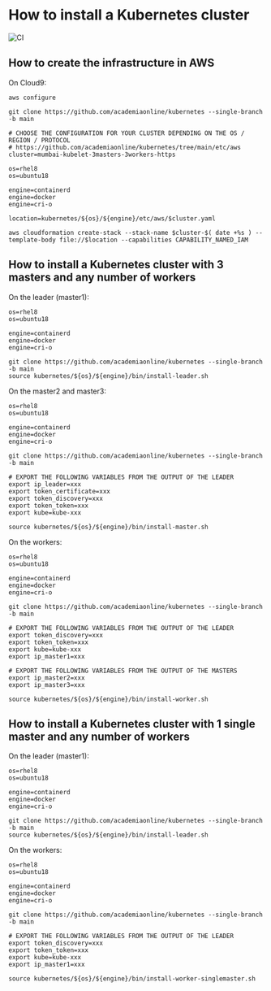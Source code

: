 # How to install a Kubernetes cluster
![CI](https://github.com/academiaonline/kubernetes/workflows/CI/badge.svg?branch=main)

## How to create the infrastructure in AWS
On Cloud9:
```
aws configure

git clone https://github.com/academiaonline/kubernetes --single-branch -b main

# CHOOSE THE CONFIGURATION FOR YOUR CLUSTER DEPENDING ON THE OS / REGION / PROTOCOL
# https://github.com/academiaonline/kubernetes/tree/main/etc/aws
cluster=mumbai-kubelet-3masters-3workers-https

os=rhel8
os=ubuntu18

engine=containerd
engine=docker
engine=cri-o

location=kubernetes/${os}/${engine}/etc/aws/$cluster.yaml

aws cloudformation create-stack --stack-name $cluster-$( date +%s ) --template-body file://$location --capabilities CAPABILITY_NAMED_IAM
```

## How to install a Kubernetes cluster with 3 masters and any number of workers
On the leader (master1):
```
os=rhel8
os=ubuntu18

engine=containerd
engine=docker
engine=cri-o

git clone https://github.com/academiaonline/kubernetes --single-branch -b main
source kubernetes/${os}/${engine}/bin/install-leader.sh
```
On the master2 and master3:
```
os=rhel8
os=ubuntu18

engine=containerd
engine=docker
engine=cri-o

git clone https://github.com/academiaonline/kubernetes --single-branch -b main

# EXPORT THE FOLLOWING VARIABLES FROM THE OUTPUT OF THE LEADER
export ip_leader=xxx
export token_certificate=xxx
export token_discovery=xxx
export token_token=xxx
export kube=kube-xxx

source kubernetes/${os}/${engine}/bin/install-master.sh
```
On the workers:
```
os=rhel8
os=ubuntu18

engine=containerd
engine=docker
engine=cri-o

git clone https://github.com/academiaonline/kubernetes --single-branch -b main

# EXPORT THE FOLLOWING VARIABLES FROM THE OUTPUT OF THE LEADER
export token_discovery=xxx
export token_token=xxx
export kube=kube-xxx
export ip_master1=xxx

# EXPORT THE FOLLOWING VARIABLES FROM THE OUTPUT OF THE MASTERS
export ip_master2=xxx
export ip_master3=xxx

source kubernetes/${os}/${engine}/bin/install-worker.sh
```

## How to install a Kubernetes cluster with 1 single master and any number of workers
On the leader (master1):
```
os=rhel8
os=ubuntu18

engine=containerd
engine=docker
engine=cri-o

git clone https://github.com/academiaonline/kubernetes --single-branch -b main
source kubernetes/${os}/${engine}/bin/install-leader.sh
```
On the workers:
```
os=rhel8
os=ubuntu18

engine=containerd
engine=docker
engine=cri-o

git clone https://github.com/academiaonline/kubernetes --single-branch -b main

# EXPORT THE FOLLOWING VARIABLES FROM THE OUTPUT OF THE LEADER
export token_discovery=xxx
export token_token=xxx
export kube=kube-xxx
export ip_master1=xxx

source kubernetes/${os}/${engine}/bin/install-worker-singlemaster.sh
```
